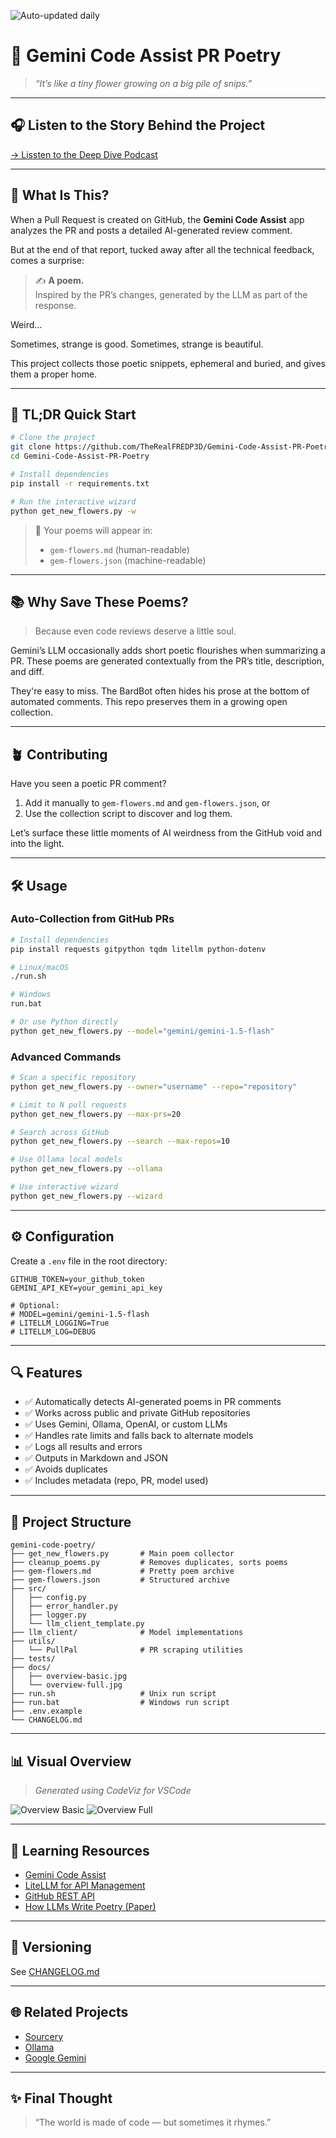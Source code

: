 ![Auto-updated daily](https://img.shields.io/badge/poems-updated%20daily-ff69b4)

# 🌸 Gemini Code Assist PR Poetry

> _“It’s like a tiny flower growing on a big pile of snips.”_  

---

## 🎧 Listen to the Story Behind the Project

[→ Lissten to the Deep Dive Podcast](https://youtu.be/XEh26jsH-2g?si=yVaqn5TcBZhUaVzZ)

---

## 🌟 What Is This?

When a Pull Request is created on GitHub, the **Gemini Code Assist** app analyzes the PR and posts a detailed AI-generated review comment.

But at the end of that report, tucked away after all the technical feedback, comes a surprise:

> ✍️ **A poem.**  
> Inspired by the PR’s changes, generated by the LLM as part of the response.

Weird... 

Sometimes, strange is good.
Sometimes, strange is beautiful.

This project collects those poetic snippets, ephemeral and buried, and gives them a proper home.

---

## 🚀 TL;DR Quick Start

```bash
# Clone the project
git clone https://github.com/TheRealFREDP3D/Gemini-Code-Assist-PR-Poetry
cd Gemini-Code-Assist-PR-Poetry

# Install dependencies
pip install -r requirements.txt

# Run the interactive wizard
python get_new_flowers.py -w
````

> 📖 Your poems will appear in:
>
> * `gem-flowers.md` (human-readable)
> * `gem-flowers.json` (machine-readable)

---

## 📚 Why Save These Poems?

> Because even code reviews deserve a little soul.

Gemini’s LLM occasionally adds short poetic flourishes when summarizing a PR. These poems are generated contextually from the PR’s title, description, and diff.

They're easy to miss. The BardBot often hides his prose at the bottom of automated comments.
This repo preserves them in a growing open collection.

---

## 🪴 Contributing

Have you seen a poetic PR comment?

1. Add it manually to `gem-flowers.md` and `gem-flowers.json`, or
2. Use the collection script to discover and log them.

Let’s surface these little moments of AI weirdness from the GitHub void and into the light.

---

## 🛠️ Usage

### Auto-Collection from GitHub PRs

```bash
# Install dependencies
pip install requests gitpython tqdm litellm python-dotenv

# Linux/macOS
./run.sh

# Windows
run.bat

# Or use Python directly
python get_new_flowers.py --model="gemini/gemini-1.5-flash"
```

### Advanced Commands

```bash
# Scan a specific repository
python get_new_flowers.py --owner="username" --repo="repository"

# Limit to N pull requests
python get_new_flowers.py --max-prs=20

# Search across GitHub
python get_new_flowers.py --search --max-repos=10

# Use Ollama local models
python get_new_flowers.py --ollama

# Use interactive wizard
python get_new_flowers.py --wizard
```

---

## ⚙️ Configuration

Create a `.env` file in the root directory:

```env
GITHUB_TOKEN=your_github_token
GEMINI_API_KEY=your_gemini_api_key

# Optional:
# MODEL=gemini/gemini-1.5-flash
# LITELLM_LOGGING=True
# LITELLM_LOG=DEBUG
```

---

## 🔍 Features

* ✅ Automatically detects AI-generated poems in PR comments
* ✅ Works across public and private GitHub repositories
* ✅ Uses Gemini, Ollama, OpenAI, or custom LLMs
* ✅ Handles rate limits and falls back to alternate models
* ✅ Logs all results and errors
* ✅ Outputs in Markdown and JSON
* ✅ Avoids duplicates
* ✅ Includes metadata (repo, PR, model used)

---

## 📁 Project Structure

```
gemini-code-poetry/
├── get_new_flowers.py       # Main poem collector
├── cleanup_poems.py         # Removes duplicates, sorts poems
├── gem-flowers.md           # Pretty poem archive
├── gem-flowers.json         # Structured archive
├── src/
│   ├── config.py
│   ├── error_handler.py
│   ├── logger.py
│   └── llm_client_template.py
├── llm_client/              # Model implementations
├── utils/
│   └── PullPal              # PR scraping utilities
├── tests/
├── docs/
│   ├── overview-basic.jpg
│   └── overview-full.jpg
├── run.sh                   # Unix run script
├── run.bat                  # Windows run script
├── .env.example
└── CHANGELOG.md
```

---

## 📊 Visual Overview

> *Generated using CodeViz for VSCode*

![Overview Basic](docs/overview-basic.jpg)
![Overview Full](docs/overview-full.jpg)

---

## 🧠 Learning Resources

* [Gemini Code Assist](https://cloud.google.com/duet-ai/docs/code-assist-overview)
* [LiteLLM for API Management](https://docs.litellm.ai/)
* [GitHub REST API](https://docs.github.com/en/rest)
* [How LLMs Write Poetry (Paper)](https://arxiv.org/abs/2306.16413)

---

## 🔄 Versioning

See [CHANGELOG.md](./CHANGELOG.md)

---

## 🌐 Related Projects

* [Sourcery](https://sourcery.ai/)
* [Ollama](https://ollama.com/)
* [Google Gemini](https://deepmind.google/technologies/gemini/)

---

## ✨ Final Thought

> “The world is made of code — but sometimes it rhymes.”
